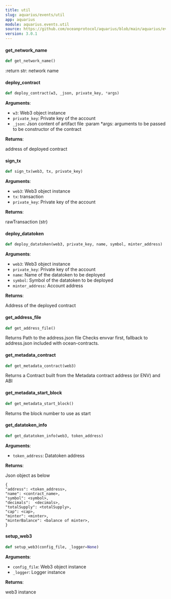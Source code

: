 ```yaml
---
title: util
slug: aquarius/events/util
app: aquarius
module: aquarius.events.util
source: https://github.com/oceanprotocol/aquarius/blob/main/aquarius/events/util.py
version: 3.0.1
---
```

#### get\_network\_name

```python
def get_network_name()
```

:return str: network name

#### deploy\_contract

```python
def deploy_contract(w3, _json, private_key, *args)
```

**Arguments**:

- `w3`: Web3 object instance
- `private_key`: Private key of the account
- `_json`: Json content of artifact file
:param *args: arguments to be passed to be constructor of the contract

**Returns**:

address of deployed contract

#### sign\_tx

```python
def sign_tx(web3, tx, private_key)
```

**Arguments**:

- `web3`: Web3 object instance
- `tx`: transaction
- `private_key`: Private key of the account

**Returns**:

rawTransaction (str)

#### deploy\_datatoken

```python
def deploy_datatoken(web3, private_key, name, symbol, minter_address)
```

**Arguments**:

- `web3`: Web3 object instance
- `private_key`: Private key of the account
- `name`: Name of the datatoken to be deployed
- `symbol`: Symbol of the datatoken to be deployed
- `minter_address`: Account address

**Returns**:

Address of the deployed contract

#### get\_address\_file

```python
def get_address_file()
```

Returns Path to the address.json file
Checks envvar first, fallback to address.json included with ocean-contracts.

#### get\_metadata\_contract

```python
def get_metadata_contract(web3)
```

Returns a Contract built from the Metadata contract address (or ENV) and ABI

#### get\_metadata\_start\_block

```python
def get_metadata_start_block()
```

Returns the block number to use as start

#### get\_datatoken\_info

```python
def get_datatoken_info(web3, token_address)
```

**Arguments**:

- `token_address`: Datatoken address

**Returns**:

Json object as below
```
{
"address": <token_address>,
"name": <contract_name>,
"symbol": <symbol>,
"decimals":  <decimals>,
"totalSupply": <totalSupply>,
"cap": <cap>,
"minter": <minter>,
"minterBalance": <balance of minter>,
}
```

#### setup\_web3

```python
def setup_web3(config_file, _logger=None)
```

**Arguments**:

- `config_file`: Web3 object instance
- `_logger`: Logger instance

**Returns**:

web3 instance


